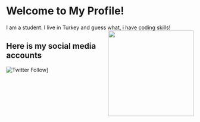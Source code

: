 # Welcome to My Profile! 
I am a student. I live in Turkey and guess what, i have coding skills!
<img align='right' src="https://giphy.com/embed/ZVik7pBtu9dNS" width="230">

## Here is my social media accounts

![Twitter Follow](https://img.shields.io/twitter/follow/mekroknight12?label=Follow)]
